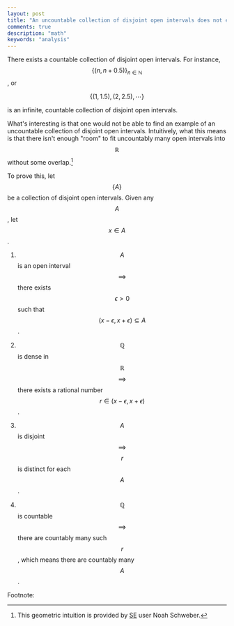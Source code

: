 ```yaml
---
layout: post
title: "An uncountable collection of disjoint open intervals does not exist"
comments: true
description: "math"
keywords: "analysis"
---
```



There exists a countable collection of disjoint open intervals. For instance, $$\{(n,n+0.5)\}_{n \in \mathbb N}$$, or 

$$\begin{equation}
\{(1,1.5), (2,2.5), \cdots \}
\end{equation}$$

is an infinite, countable collection of disjoint open intervals.

What's interesting is that one would not be able to find an example of an uncountable collection of disjoint open intervals. Intuitively, what this means is that there isn't enough "room" to fit uncountably many open intervals into $$\mathbb R$$ without some overlap.[^1] 


To prove this, let $$\{A\}$$ be a collection of disjoint open intervals. Given any $$A$$, let $$x \in A$$.

1. $$A$$ is an open interval $$\implies $$ there exists $$\epsilon >0$$ such that $$(x-\epsilon, x+\epsilon) \subseteq A$$.

2. $$\mathbb Q$$ is dense in $$\mathbb R$$ $$\implies$$ there exists a rational number $$r \in (x-\epsilon, x+\epsilon)$$.

3. $$A$$ is disjoint $$\implies$$ $$r$$ is distinct for each $$A$$.

4. $$\mathbb Q$$ is countable $$\implies$$ there are countably many such $$r$$, which means there are countably many $$A$$.




Footnote:

[^1]: This geometric intuition is provided by [SE](https://math.stackexchange.com/questions/2803350/an-example-of-an-uncountable-collection-of-disjoint-open-intervals-possible) user Noah Schweber.










